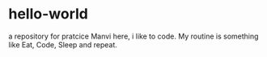 # hello-world
a repository for pratcice 
Manvi here, i like to code. My routine is something like Eat, Code, Sleep and repeat.

